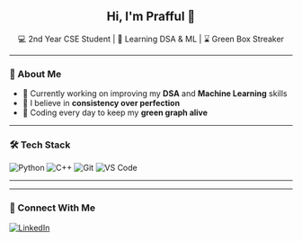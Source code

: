 <h2 align="center">Hi, I'm Prafful 👋</h2>
<p align="center">
  💻 2nd Year CSE Student | 🧠 Learning DSA & ML | ⌛ Green Box Streaker
</p>

---

### 🚀 About Me
- 🌱 Currently working on improving my **DSA** and **Machine Learning** skills  
- 🧩 I believe in **consistency over perfection**  
- 📅 Coding every day to keep my **green graph alive**

---

### 🛠️ Tech Stack
![Python](https://img.shields.io/badge/Python-3776AB?style=for-the-badge&logo=python&logoColor=white)
![C++](https://img.shields.io/badge/C++-00599C?style=for-the-badge&logo=c%2B%2B&logoColor=white)
![Git](https://img.shields.io/badge/Git-F05032?style=for-the-badge&logo=git&logoColor=white)
![VS Code](https://img.shields.io/badge/VS%20Code-007ACC?style=for-the-badge&logo=visual-studio-code&logoColor=white)

---

---

### 🔗 Connect With Me
[![LinkedIn](https://img.shields.io/badge/LinkedIn-blue?style=for-the-badge&logo=linkedin)](https://www.linkedin.com/in/prafful-katta-48a286280?utm_source=share&utm_campaign=share_via&utm_content=profile&utm_medium=android_app)

